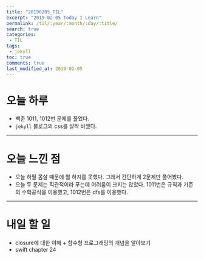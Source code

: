 ```yaml
---
title: "20190205_TIL"
excerpt: "2019-02-05 Today I Learn"
permalink: /til/:year/:month/:day/:title/
search: true
categories:
 - TIL
tags:
 - jekyll
toc: true
comments: true
last_modified_at: 2019-02-05
---
```


# 오늘 하루
- 백준 1011, 1012번 문제를 풀었다.
- `jekyll` 블로그의 css를 살짝 바꿨다. 

---
# 오늘 느낀 점
- 오늘 하필 몸살 때문에 뭘 하지를 못했다. 그래서 간단하게 2문제만 풀어봤다.
- 오늘 두 문제는 직관적이라 푸는데 어려움이 크지는 않았다. 1011번은 규칙과 기존의 수학공식을 이용했고, 1012번은 dfs를 이용했다.

---
# 내일 할 일
- closure에 대한 이해 + 함수형 프로그래밍의 개념을 알아보기
- swift chapter 24
